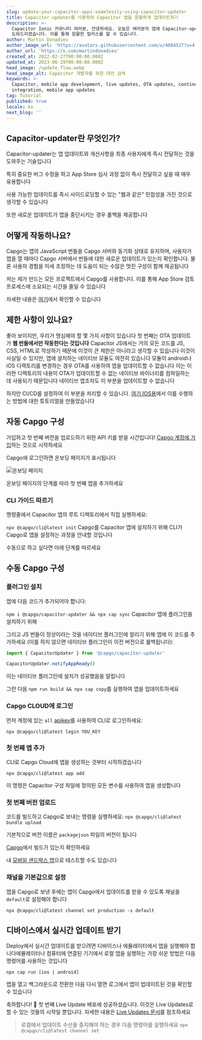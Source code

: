 ```yaml
---
slug: update-your-capacitor-apps-seamlessly-using-capacitor-updater
title: Capacitor-updater를 사용하여 Capacitor 앱을 원활하게 업데이트하기
description: >-
  Capacitor Ionic 커뮤니티 여러분, 안녕하세요. 오늘은 여러분의 앱에 Capacitor-updater를 설정하는 것을
  도와드리겠습니다. 이를 통해 원활한 릴리스를 할 수 있습니다.
author: Martin Donadieu
author_image_url: 'https://avatars.githubusercontent.com/u/4084527?v=4'
author_url: 'https://x.com/martindonadieu'
created_at: 2022-02-27T00:00:00.000Z
updated_at: 2023-06-29T00:00:00.000Z
head_image: /update_flow.webp
head_image_alt: Capacitor 개발자를 위한 대안 검색
keywords: >-
  Capacitor, mobile app development, live updates, OTA updates, continuous
  integration, mobile app updates
tag: Tutorial
published: true
locale: ko
next_blog: ''
---
```


## Capacitor-updater란 무엇인가?

Capacitor-updater는 앱 업데이트와 개선사항을 최종 사용자에게 즉시 전달하는 것을 도와주는 기술입니다

특히 중요한 버그 수정을 하고 App Store 심사 과정 없이 즉시 전달하고 싶을 때 매우 유용합니다

사용 가능한 업데이트를 즉시 사이드로딩할 수 있는 "웹과 같은" 민첩성을 가진 것으로 생각할 수 있습니다

또한 새로운 업데이트가 앱을 중단시키는 경우 롤백을 제공합니다

## 어떻게 작동하나요?

Capgo는 앱의 JavaScript 번들을 Capgo 서버와 동기화 상태로 유지하며, 사용자가 앱을 열 때마다 Capgo 서버에서 번들에 대한 새로운 업데이트가 있는지 확인합니다. 물론 사용자 경험을 미세 조정하는 데 도움이 되는 수많은 멋진 구성이 함께 제공됩니다

저는 제가 만드는 모든 프로젝트에서 Capgo를 사용합니다. 이를 통해 App Store 검토 프로세스에 소요되는 시간을 줄일 수 있습니다

자세한 내용은 [여기](https://capgoapp/)에서 확인할 수 있습니다

## 제한 사항이 있나요?

좋아 보이지만, 우리가 명심해야 할 몇 가지 사항이 있습니다
첫 번째는 OTA 업데이트가 __웹 번들에서만 작동한다는 것입니다__ 
Capacitor JS에서는 거의 모든 코드를 JS, CSS, HTML로 작성하기 때문에 이것이 큰 제한은 아니라고 생각할 수 있습니다
이것이 사실일 수 있지만, 앱에 설치하는 네이티브 모듈도 여전히 있습니다
모듈이 android나 iOS 디렉토리를 변경하는 경우 OTA를 사용하여 앱을 업데이트할 수 없습니다
이는 이러한 디렉토리의 내용이 OTA가 업데이트할 수 없는 네이티브 바이너리를 컴파일하는 데 사용되기 때문입니다
네이티브 앱조차도 이 부분을 업데이트할 수 없습니다

하지만 CI/CD를 설정하여 이 부분을 처리할 수 있습니다. [여기 IOS용](https://capgoapp/blog/automatic-capacitor-android-build-github-action/)에서 이를 수행하는 방법에 대한 튜토리얼을 만들었습니다

## 자동 Capgo 구성

가입하고 첫 번째 버전을 업로드하기 위한 API 키를 받을 시간입니다! [Capgo 계정에 가입](/register/)하는 것으로 시작하세요

Capgo에 로그인하면 온보딩 페이지가 표시됩니다 

![온보딩 페이지](/onboarding_1_newwebp)

온보딩 페이지의 단계를 따라 첫 번째 앱을 추가하세요

### CLI 가이드 따르기

명령줄에서 Capacitor 앱의 루트 디렉토리에서 직접 실행하세요:

`npx @capgo/cli@latest init`
Capgo를 Capacitor 앱에 설치하기 위해 CLI가 Capgo로 앱을 설정하는 과정을 안내할 것입니다

수동으로 하고 싶다면 아래 단계를 따르세요

## 수동 Capgo 구성

### 플러그인 설치

앱에 다음 코드가 추가되어야 합니다:

`npm i @capgo/capacitor-updater && npx cap sync`
Capacitor 앱에 플러그인을 설치하기 위해

그리고 JS 번들이 정상이라는 것을 네이티브 플러그인에 알리기 위해 앱에 이 코드를 추가하세요 (이를 하지 않으면 네이티브 플러그인이 이전 버전으로 롤백됩니다):

```js
import { CapacitorUpdater } from '@capgo/capacitor-updater'

CapacitorUpdater.notifyAppReady()
```

이는 네이티브 플러그인에 설치가 성공했음을 알립니다

그런 다음 `npm run build && npx cap copy`를 실행하여 앱을 업데이트하세요

### Capgo CLOUD에 로그인

먼저 계정에 있는 `all` [apikey](https://webcapgoapp/dashboard/apikeys/)를 사용하여 CLI로 로그인하세요:

`npx @capgo/cli@latest login YOU_KEY`

### 첫 번째 앱 추가

CLI로 Capgo Cloud에 앱을 생성하는 것부터 시작하겠습니다

`npx @capgo/cli@latest app add`

이 명령은 Capacitor 구성 파일에 정의된 모든 변수를 사용하여 앱을 생성합니다

### 첫 번째 버전 업로드

코드를 빌드하고 Capgo로 보내는 명령을 실행하세요:
`npx @capgo/cli@latest bundle upload`

기본적으로 버전 이름은 `packagejson` 파일의 버전이 됩니다

[Capgo](https://webcapgoapp/)에서 빌드가 있는지 확인하세요

내 [모바일 샌드박스 앱](https://capgoapp/app_mobile/)으로 테스트할 수도 있습니다

### 채널을 기본값으로 설정

앱을 Capgo로 보낸 후에는 앱이 Capgo에서 업데이트를 받을 수 있도록 채널을 `default`로 설정해야 합니다

`npx @capgo/cli@latest channel set production -s default`

## 디바이스에서 실시간 업데이트 받기

Deploy에서 실시간 업데이트를 받으려면 디바이스나 에뮬레이터에서 앱을 실행해야 합니다에뮬레이터나 컴퓨터에 연결된 기기에서 로컬 앱을 실행하는 가장 쉬운 방법은 다음 명령어를 사용하는 것입니다

    npx cap run [ios | android]

앱을 열고 백그라운드로 전환한 다음 다시 열면 로그에서 앱이 업데이트된 것을 확인할 수 있습니다

축하합니다! 🎉 첫 번째 Live Update 배포에 성공하셨습니다. 이것은 Live Updates로 할 수 있는 것들의 시작일 뿐입니다. 자세한 내용은 [Live Updates 문서](/docs/plugin/cloud-mode/getting-started/)를 참조하세요

> 로컬에서 업데이트 수신을 중지해야 하는 경우 다음 명령어를 실행하세요
`npx @capgo/cli@latest channel set`